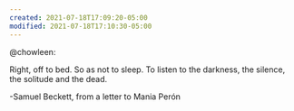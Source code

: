 ```yaml
---
created: 2021-07-18T17:09:20-05:00
modified: 2021-07-18T17:10:30-05:00
---
```


@chowleen: 

Right, off to bed. 
So as not to sleep. 
To listen to the darkness, 
the silence, the solitude and the dead.

-Samuel Beckett, 
from a letter to Mania Perón
